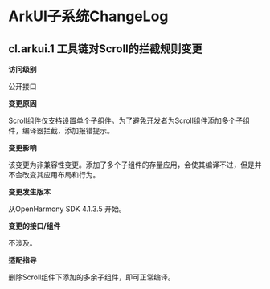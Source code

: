 # ArkUI子系统ChangeLog

##  cl.arkui.1 工具链对Scroll的拦截规则变更

**访问级别**

公开接口

**变更原因**

[Scroll](application-dev/reference/arkui-ts/ts-container-scroll.md)组件仅支持设置单个子组件。为了避免开发者为Scroll组件添加多个子组件，编译器拦截，添加报错提示。

**变更影响**

该变更为非兼容性变更。添加了多个子组件的存量应用，会使其编译不过，但是并不会改变其应用布局和行为。

**变更发生版本**

从OpenHarmony SDK 4.1.3.5 开始。

**变更的接口/组件**

不涉及。

**适配指导**

删除Scroll组件下添加的多余子组件，即可正常编译。